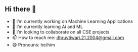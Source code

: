 ## Hi there 👋



- 🔭 I’m currently working on Machine Learning Applications
- 🌱 I’m currently learning Ai and ML
- 👯 I’m looking to collaborate on all CSE projects
- 📫 How to reach me: dhruvtiwari.21.2004@gmail.com
- 😄 Pronouns: he/him



